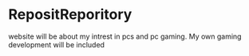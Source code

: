 # RepositReporitory
website will be about my intrest in pcs and pc gaming. My own gaming development will be included
